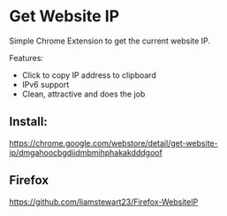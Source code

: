 # Get Website IP
Simple Chrome Extension to get the current website IP.

Features:
- Click to copy IP address to clipboard
- IPv6 support
- Clean, attractive and does the job

## Install:
https://chrome.google.com/webstore/detail/get-website-ip/dmgahoocbgdiidmbmihphakakdddgoof

## Firefox
https://github.com/liamstewart23/Firefox-WebsiteIP
